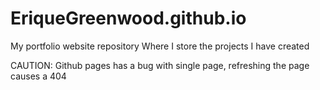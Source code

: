 # EriqueGreenwood.github.io
My portfolio website repository 
Where I store the projects I have created 

CAUTION: Github pages has a bug with single page, refreshing the page causes a 404
